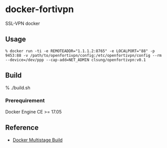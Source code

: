 # docker-fortivpn
SSL-VPN docker 

## Usage

`% docker run -ti -e REMOTEADDR="1.1.1.2:8765" -e LOCALPORT="88" -p 9453:88 -v /path/to/openfortivpn/config:/etc/openfortivpn/config --rm --device=/dev/ppp --cap-add=NET_ADMIN clsung/openfortivpn:v0.1`

## Build
% ./build.sh

### Prerequirement
Docker Engine CE >= 17.05

## Reference
- [Docker Multistage Build](https://docs.docker.com/engine/userguide/eng-image/multistage-build/)
